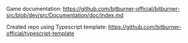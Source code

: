 Game documentation: https://github.com/bitburner-official/bitburner-src/blob/dev/src/Documentation/doc/index.md

Created repo using Typescript template: https://github.com/bitburner-official/typescript-template
